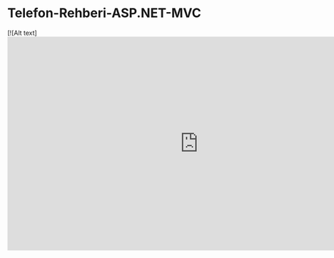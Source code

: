 # Telefon-Rehberi-ASP.NET-MVC

[![Alt text]<iframe width="853" height="480" src="https://www.youtube.com/embed/o6TENEJXTsI" frameborder="0" allow="accelerometer; autoplay; encrypted-media; gyroscope; picture-in-picture" allowfullscreen></iframe>

